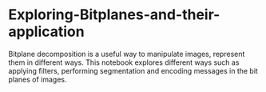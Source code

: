 # Exploring-Bitplanes-and-their-application
Bitplane decomposition is a useful way to manipulate images, represent them in different ways. This notebook explores different ways such as applying filters, performing segmentation and encoding messages in the bit planes of images.
